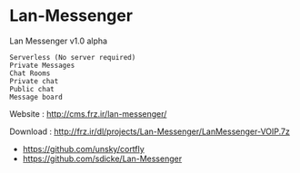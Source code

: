 Lan-Messenger
=============

Lan Messenger v1.0 alpha

    Serverless (No server required) 
    Private Messages 
    Chat Rooms 
    Private chat 
    Public chat 
    Message board 
  

Website : http://cms.frz.ir/lan-messenger/

Download : http://frz.ir/dl/projects/Lan-Messenger/LanMessenger-VOIP.7z

* https://github.com/unsky/cortfly
* https://github.com/sdicke/Lan-Messenger

